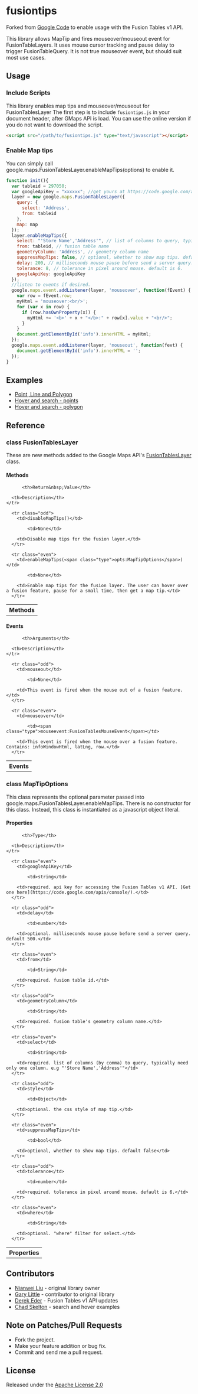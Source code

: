 # fusiontips

Forked from [Google Code](http://code.google.com/p/gmaps-utility-gis/source/browse/trunk/fusiontips/src/fusiontips.js) to enable usage with the Fusion Tables v1 API.

This library allows MapTip and fires mouseover/mouseout event for FusionTableLayers. It uses mouse cursor tracking and pause delay to trigger FusionTableQuery. It is not true mouseover event, but should suit most use cases.

## Usage

### Include Scripts
This library enables map tips and mouseover/mouseout for FusionTablesLayer
The first step is to include `fusiontips.js` in your document header, after GMaps API is load. You can use the online version if you do not want to download the script.

```html
<script src="/path/to/fusiontips.js" type="text/javascript"></script>
```

### Enable Map tips
You can simply call google.maps.FusionTablesLayer.enableMapTips(options) to enable it.

```javascript
function init(){
  var tableid = 297050;
  var googleApiKey = "xxxxxx"; //get yours at https://code.google.com/apis/console/
  layer = new google.maps.FusionTablesLayer({
    query: {
      select: 'Address',
      from: tableid
    },
    map: map
  });
  layer.enableMapTips({
    select: "'Store Name','Address'", // list of columns to query, typially need only one column.
    from: tableid, // fusion table name
    geometryColumn: 'Address', // geometry column name
    suppressMapTips: false, // optional, whether to show map tips. default false
    delay: 200, // milliseconds mouse pause before send a server query. default 300.
    tolerance: 8, // tolerance in pixel around mouse. default is 6.
    googleApiKey: googleApiKey
  });
  //listen to events if desired.
  google.maps.event.addListener(layer, 'mouseover', function(fEvent) {
    var row = fEvent.row;
    myHtml = 'mouseover:<br/>';
    for (var x in row) {
      if (row.hasOwnProperty(x)) {
        myHtml += '<b>' + x + "</b>:" + row[x].value + "<br/>";
      }
    }
    document.getElementById('info').innerHTML = myHtml;
  });
  google.maps.event.addListener(layer, 'mouseout', function(fevt) {
    document.getElementById('info').innerHTML = '';
  });
}
```

## Examples

* [Point, Line and Polygon](http://derekeder.github.io/fusiontips/examples/point-line-polygon/fusiontips.html)
* [Hover and search - points](http://derekeder.github.io/fusiontips/examples/search-and-hover/points-hover-add-search.html)
* [Hover and search - polygon](http://derekeder.github.io/fusiontips/examples/search-and-hover/polygon-hover-add-search.html)

## Reference

### <a name="google.maps.FusionTablesLayer"></a>class FusionTablesLayer

These are new methods added to the Google Maps API's
[FusionTablesLayer](http://code.google.com/apis/maps/documentation/javascript/reference.html#FusionTablesLayer)
class.

#### Methods
<table summary="class FusionTablesLayer - Methods" >

  <tbody>
    <tr>
      <th>Methods</th>

          <th>Return&nbsp;Value</th>

      <th>Description</th>
    </tr>

      <tr class="odd">
        <td>disableMapTips()</td>

            <td>None</td>

        <td>Disable map tips for the fusion layer.</td>
      </tr>

      <tr class="even">
        <td>enableMapTips(<span class="type">opts:MapTipOptions</span>)</td>

            <td>None</td>

        <td>Enable map tips for the fusion layer. The user can hover over a fusion feature, pause for a small time, then get a map tip.</td>
      </tr>

  </tbody>
</table>

#### Events

<table summary="class FusionTablesLayer - Events" >
  <tbody>
    <tr>
      <th>Events</th>

          <th>Arguments</th>

      <th>Description</th>
    </tr>

      <tr class="odd">
        <td>mouseout</td>

            <td>None</td>

        <td>This event is fired when the mouse out of a fusion feature.</td>
      </tr>

      <tr class="even">
        <td>mouseover</td>

            <td><span class="type">mouseevent:FusionTablesMouseEvent</span></td>

        <td>This event is fired when the mouse over a fusion feature. Contains: infoWindowHtml, latLng, row.</td>
      </tr>

  </tbody>
</table>

### <a name="MapTipOptions"></a>class MapTipOptions

This class represents the optional parameter passed into google.maps.FusionTablesLayer.enableMapTips.  There is no constructor for this class.  Instead, this class is instantiated as a javascript object literal.

#### Properties
<table summary="class MapTipOptions - Properties" >

  <tbody>
    <tr>
      <th>Properties</th>

          <th>Type</th>

      <th>Description</th>
    </tr>

      <tr class="even">
        <td>googleApiKey</td>

            <td>string</td>

        <td>required. api key for accessing the Fusion Tables v1 API. [Get one here](https://code.google.com/apis/console/).</td>
      </tr>

      <tr class="odd">
        <td>delay</td>

            <td>number</td>

        <td>optional. milliseconds mouse pause before send a server query. default 500.</td>
      </tr>

      <tr class="even">
        <td>from</td>

            <td>String</td>

        <td>required. fusion table id.</td>
      </tr>

      <tr class="odd">
        <td>geometryColumn</td>

            <td>String</td>

        <td>required. fusion table's geometry column name.</td>
      </tr>

      <tr class="even">
        <td>select</td>

            <td>String</td>

        <td>required. list of columns (by comma) to query, typically need only one column. e.g "'Store Name','Address'"</td>
      </tr>

      <tr class="odd">
        <td>style</td>

            <td>Object</td>

        <td>optional. the css style of map tip.</td>
      </tr>

      <tr class="even">
        <td>suppressMapTips</td>

            <td>bool</td>

        <td>optional, whether to show map tips. default false</td>
      </tr>

      <tr class="odd">
        <td>tolerance</td>

            <td>number</td>

        <td>required. tolerance in pixel around mouse. default is 6.</td>
      </tr>

      <tr class="even">
        <td>where</td>

            <td>String</td>

        <td>optional. "where" filter for select.</td>
      </tr>

  </tbody>
</table>

## Contributors 

* [Nianwei Liu](http://code.google.com/u/104139885275196935151/) - original library owner
* [Gary Little](http://code.google.com/u/117613638752768553824/) - contributor to original library
* [Derek Eder](https://github.com/derekeder) - Fusion Tables v1 API updates
* [Chad Skelton](https://github.com/chadskelton) - search and hover examples

## Note on Patches/Pull Requests
 
* Fork the project.
* Make your feature addition or bug fix.
* Commit and send me a pull request.

## License

Released under the [Apache License 2.0](http://www.apache.org/licenses/LICENSE-2.0)
